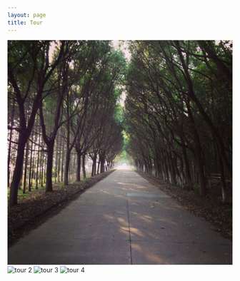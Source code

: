 ```yaml
---
layout: page
title: Tour
---
```


<link href='/stylesheets/ideal-image-slider.css' rel='stylesheet' type='text/css'>

<div id="slider">
  <img src="/images/tour/t01.jpg" alt="tour 1" />
  <img data-src="/images/tour/t02.jpg" src="" alt="tour 2" />
  <img data-src="/images/tour/t03.jpg" src="" alt="tour 3" />
  <img data-src="/images/tour/t04.jpg" src="" alt="tour 4" />
</div>

<script src="/javascripts/ideal-image-slider.js"></script>
<script>
  var slider = new IdealImageSlider.Slider('#slider');
  slider.start();
</script>